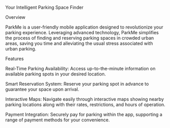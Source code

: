 Your Intelligent Parking Space Finder


Overview


ParkMe is a user-friendly mobile application designed to revolutionize your parking experience. Leveraging advanced technology, ParkMe simplifies the process of finding and reserving parking spaces in crowded urban areas, saving you time and alleviating the usual stress associated with urban parking.

Features

Real-Time Parking Availability: Access up-to-the-minute information on available parking spots in your desired location.

Smart Reservation System: Reserve your parking spot in advance to guarantee your space upon arrival.

Interactive Maps: Navigate easily through interactive maps showing nearby parking locations along with their rates, restrictions, and hours of operation.

Payment Integration: Securely pay for parking within the app, supporting a range of payment methods for your convenience.
